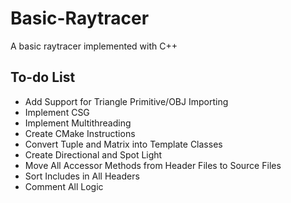 # Basic-Raytracer
A basic raytracer implemented with C++

## To-do List
- Add Support for Triangle Primitive/OBJ Importing
- Implement CSG
- Implement Multithreading
- Create CMake Instructions
- Convert Tuple and Matrix into Template Classes
- Create Directional and Spot Light
- Move All Accessor Methods from Header Files to Source Files
- Sort Includes in All Headers
- Comment All Logic